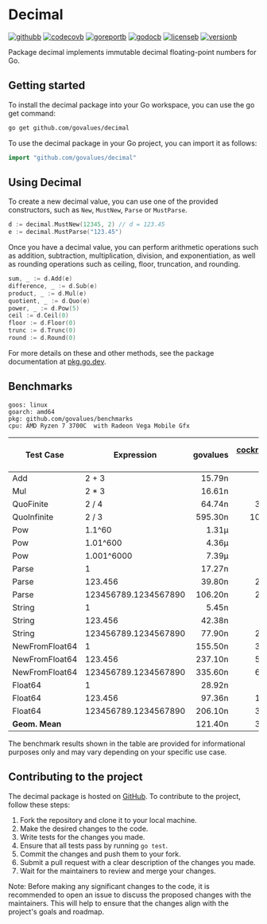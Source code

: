 # Decimal

[![githubb]][github]
[![codecovb]][codecov]
[![goreportb]][goreport]
[![godocb]][godoc]
[![licenseb]][license]
[![versionb]][version]

Package decimal implements immutable decimal floating-point numbers for Go.

## Getting started

To install the decimal package into your Go workspace, you can use the go get command:

```bash
go get github.com/govalues/decimal
```

To use the decimal package in your Go project, you can import it as follows:

```go
import "github.com/govalues/decimal"
```

## Using Decimal

To create a new decimal value, you can use one of the provided constructors,
such as `New`, `MustNew`, `Parse` or `MustParse`.

```go
d := decimal.MustNew(12345, 2) // d = 123.45
e := decimal.MustParse("123.45")
```

Once you have a decimal value, you can perform arithmetic operations such as
addition, subtraction, multiplication, division, and exponentiation, as well
as rounding operations such as ceiling, floor, truncation, and rounding.

```go
sum, _ := d.Add(e)
difference, _ := d.Sub(e)
product, _ := d.Mul(e)
quotient, _ := d.Quo(e)
power, _ := d.Pow(5)
ceil := d.Ceil(0)
floor := d.Floor(0)
trunc := d.Trunc(0)
round := d.Round(0)
```

For more details on these and other methods, see the package documentation
at [pkg.go.dev](https://pkg.go.dev/github.com/govalues/decimal).

## Benchmarks

```text
goos: linux
goarch: amd64
pkg: github.com/govalues/benchmarks
cpu: AMD Ryzen 7 3700C  with Radeon Vega Mobile Gfx 
```

| Test Case      | Expression           | govalues | [cockroachdb] v3.2.0 | cockroachdb vs govalues | [shopspring] v1.3.1 | shopspring vs govalues |
| -------------- | -------------------- | -------: | -------------------: | ----------------------: | ------------------: | ---------------------: |
| Add            | 2 + 3                |   15.79n |               47.95n |                +203.64% |             141.95n |               +798.99% |
| Mul            | 2 * 3                |   16.61n |               54.66n |                +229.18% |             144.95n |               +772.93% |
| QuoFinite      | 2 / 4                |   64.74n |              381.15n |                +488.74% |             645.35n |               +896.83% |
| QuoInfinite    | 2 / 3                |  595.30n |             1001.50n |                 +68.23% |            2810.50n |               +372.11% |
| Pow            | 1.1^60               |    1.31µ |                3.17µ |                +142.42% |              20.50µ |              +1469.53% |
| Pow            | 1.01^600             |    4.36µ |               13.86µ |                +217.93% |              44.39µ |               +918.44% |
| Pow            | 1.001^6000           |    7.39µ |               24.69µ |                +234.34% |             656.84µ |              +8793.66% |
| Parse          | 1                    |   17.27n |               78.25n |                +353.23% |             128.80n |               +646.02% |
| Parse          | 123.456              |   39.80n |              211.85n |                +432.22% |             237.60n |               +496.91% |
| Parse          | 123456789.1234567890 |  106.20n |              233.10n |                +119.59% |             510.90n |               +381.30% |
| String         | 1                    |    5.45n |               19.91n |                +265.49% |             197.85n |              +3531.94% |
| String         | 123.456              |   42.38n |               74.83n |                 +76.57% |             229.50n |               +441.53% |
| String         | 123456789.1234567890 |   77.90n |              210.40n |                +170.11% |             328.90n |               +322.24% |
| NewFromFloat64 | 1                    |  155.50n |              361.00n |                +132.23% |             234.40n |                +50.76% |
| NewFromFloat64 | 123.456              |  237.10n |              588.80n |                +148.37% |             770.30n |               +224.95% |
| NewFromFloat64 | 123456789.1234567890 |  335.60n |              636.80n |                 +89.78% |             753.80n |               +124.65% |
| Float64        | 1                    |   28.92n |               51.64n |                 +78.59% |             456.70n |              +1479.46% |
| Float64        | 123.456              |   97.36n |              102.68n |                  +5.46% |             680.05n |               +598.49% |
| Float64        | 123456789.1234567890 |  206.10n |              304.60n |                 +47.79% |             792.60n |               +284.55% |
| **Geom. Mean** |                      |  121.40n |              313.60n |                +158.28% |             912.20n |               +651.24% |

The benchmark results shown in the table are provided for informational purposes only and may vary depending on your specific use case.

## Contributing to the project

The decimal package is hosted on [GitHub](https://github.com/govalues/decimal).
To contribute to the project, follow these steps:

 1. Fork the repository and clone it to your local machine.
 1. Make the desired changes to the code.
 1. Write tests for the changes you made.
 1. Ensure that all tests pass by running `go test`.
 1. Commit the changes and push them to your fork.
 1. Submit a pull request with a clear description of the changes you made.
 1. Wait for the maintainers to review and merge your changes.

Note: Before making any significant changes to the code, it is recommended to open an issue to discuss the proposed changes with the maintainers. This will help to ensure that the changes align with the project's goals and roadmap.

[codecov]: https://codecov.io/gh/govalues/decimal
[codecovb]: https://img.shields.io/codecov/c/github/govalues/decimal/main?color=brightcolor
[goreport]: https://goreportcard.com/report/github.com/govalues/decimal
[goreportb]: https://goreportcard.com/badge/github.com/govalues/decimal
[github]: https://github.com/govalues/decimal/actions/workflows/go.yml
[githubb]: https://img.shields.io/github/actions/workflow/status/govalues/decimal/go.yml
[godoc]: https://pkg.go.dev/github.com/govalues/decimal#section-documentation
[godocb]: https://img.shields.io/badge/go.dev-reference-blue
[version]: https://go.dev/dl
[versionb]: https://img.shields.io/github/go-mod/go-version/govalues/decimal?label=go
[license]: https://en.wikipedia.org/wiki/MIT_License
[licenseb]: https://img.shields.io/github/license/govalues/decimal?color=blue
[cockroachdb]: https://pkg.go.dev/github.com/cockroachdb/apd
[shopspring]: https://pkg.go.dev/github.com/shopspring/decimal

